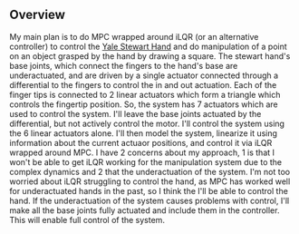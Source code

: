 ## Overview
My main plan is to do MPC wrapped around iLQR (or an alternative controller) to control the [Yale Stewart Hand](https://www.eng.yale.edu/grablab/openhand/stewart_hand.html) and do manipulation of a point on an object grasped by the hand by drawing a square. The stewart hand's base joints, which connect the fingers to the hand's base are underactuated, and are driven by a single actuator connected through a differential to the fingers to control the in and out actuation. Each of the finger tips is connected to 2 linear actuators which form a triangle which controls the fingertip position. So, the system has 7 actuators which are used to control the system. I'll leave the base joints actuated by the differential, but not actively control the motor. I'll control the system using the 6 linear actuators alone. I'll then model the system, linearize it using information about the current actuaor positions, and control it via iLQR wrapped around MPC. I have 2 concerns about my approach, 1 is that I won't be able to get iLQR working for the manipulation system due to the complex dynamics and 2 that the underactuation of the system. I'm not too worried about iLQR struggling to control the hand, as MPC has worked well for underactuated hands in the past, so I think the I'll be able to control the hand. If the underactuation of the system causes problems with control, I'll make all the base joints fully actuated and include them in the controller. This will enable full control of the system.